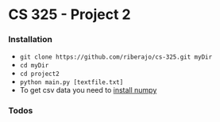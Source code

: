 # CS 325 - Project 2


### Installation
 - ```git clone https://github.com/riberajo/cs-325.git myDir```
 - ```cd myDir```
 - ```cd project2```
 - ```python main.py [textfile.txt]```
 - To get csv data you need to [install numpy](http://docs.scipy.org/doc/numpy-1.10.1/user/install.html)

### Todos


